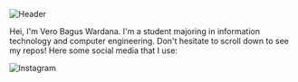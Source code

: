 ![Header](https://github.com/Cyclops200/Cyclops200/blob/main/header.png)

Hei, I'm Vero Bagus Wardana. I'm a student majoring in information technology and computer engineering. Don't hesitate to scroll down to see my repos!
Here some social media that I use:

![Instagram](https://www.instagram.com/verowardana/)

